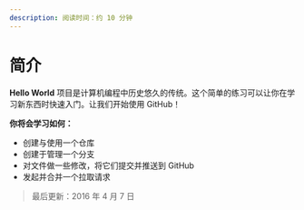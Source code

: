 ```yaml
---
description: 阅读时间：约 10 分钟
---
```


# 简介

**Hello World** 项目是计算机编程中历史悠久的传统。这个简单的练习可以让你在学习新东西时快速入门。让我们开始使用 GitHub！

**你将会学习如何：**

* 创建与使用一个仓库
* 创建于管理一个分支
* 对文件做一些修改，将它们提交并推送到 GitHub
* 发起并合并一个拉取请求

> 最后更新：2016 年 4 月 7 日


